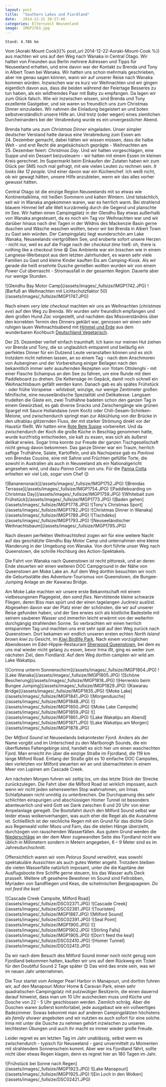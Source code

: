 ```yaml
---
layout: post
title:  "Southern Lakes und Fiordland"
date:   2014-12-31 20:27:40
categories: Elternzeit Neuseeland
image:  IMGP1763.jpg
---
```

	Stand: 4.786 km

Vom [Aoraki Mount Cook]({% post_url 2014-12-22-Aoraki-Mount-Cook %}) aus machten wir uns auf den Weg nach Wanaka in Central Otago. Wir hatten von Freunden aus Berlin mehrere Adressen und Tipps für Neuseeland erhalten, und eine davon war der Kontakt zu Brenda und Tony in Albert Town bei Wanaka. Wir hatten uns schon mehrmals geschrieben, aber nie genau sagen können, wann wir auf unserer Reise nach Wanaka kommen würden. Inzwischen war es kurz vor Weihnachten und wir gingen eigentlich davon aus, dass die beiden während der Feiertage Besseres zu tun haben, als ein wildfremdes Paar mit Baby zu empfangen. Da lagen wir zum Glück falsch. Wie wir inzwischen wissen, sind Brenda und Tony exzellente Gastgeber, und sie waren so freundlich uns zum Christmas Dinner einzuladen. Wir nahmen die Einladung begeistert an und boten selbstverständlich unsere Hilfe an. Und trotz (oder wegen) eines ziemlichen Durcheinanders bei der Verabredung wurde es ein unvergesslicher Abend.

Brenda hatte uns zum *Christmas Dinner* eingeladen. Unser simpler deutscher Verstand hatte daraus eine Verabredung zum Essen am 24. Dezember gemacht, dabei hätten wir wissen müssen, dass die halbe Welt - und erst Recht die angelsächsisch geprägte - Weihnachten am 25. Dezember feiert: *Christmas Day*. Und wir hatten vorgeschlagen, eine Suppe und ein Dessert beizusteuern - wir hatten mit einem Essen im kleinen Kreis gerechnet. Im Supermarkt beim Einkaufen der Zutaten haben wir zum Glück per SMS noch mal gefragt, mit wie vielen Leuten zu rechnen sein. *It looks like 12 people.* Und einer davon war ein Küchenchef. Ich weiß nicht, ob wir gewagt hätten, unsere Hilfe anzubieten, wenn wir das alles vorher gewusst hätten.

Central Otago ist die einzige Region Neuseelands mit so etwas wie Kontinentalklima, mit heißen Sommern und kalten Wintern. Und tatsächlich, seit wir in Wanaka angekommen waren, war es herrlich warm. Bei strahlend blauem Himmel lief alle Welt kurzärmelig durch die Gegend und planschte im See. Wir hatten einen Campingplatz in der Glendhu Bay etwas außerhalb von Wanaka angesteuert, da es noch ein Tag vor Weihnachten war und wir darüber hinaus nach drei Tagen in der Wildnis des Mackenzie Basin gerne duschen und Wäsche waschen wollten, bevor wir bei Brenda in Albert Town zu Gast sein würden. Der Campingplatz liegt wunderschön am Lake Wanaka, Neuseelands viertgrößtem See, und eroberte sofort unsere Herzen - nicht nur, weil es auf die Frage nach der *checkout time* hieß: oh, there is nothing like a checkout time :smile: Das Ambiente war ein bisschen wie in einem Langnese-Werbespot aus dem letzten Jahrhundert, es waren sehr viele Familien zu Gast und kleine Kinder kauften Eis am Camping-Kiosk. Als wir gerade die heiß ersehnte Dusche genießen wollten wurden wir von einem *Power Cut* überrascht - Stromausfall in der gesamten Region. Dauerte aber nur wenige Stunden.

<div class="carousel">
![Glendhu Bay Motor Camp](/assets/images/_fullsize/IMGP1742.JPG)
![Barfuß an Weihnachten mit Lichtschutzfaktor 50](/assets/images/_fullsize/IMGP1747.JPG)
</div>

Nach einem *very late checkout* machten wir uns an Weihnachten (*christmas eve*) auf den Weg zu Brenda. Wir wurden sehr freundlich empfangen und dem großen Hund *Zac* vorgestellt, und nachdem das Missverständnis über den korrekten Termin des Dinners geklärt war, genossen wir einen sehr ruhigen lauen Weihnachtsabend mit [Himmel und Erde][himmelunderde] aus dem wunderbaren Kochbuch [Deutschland Vegetarisch][deutschlandvegetarisch].

Der 25. Dezember verlief einfach traumhaft. Ich kann nur meinen Hut ziehen vor Brenda und Tony, die so unglaublich entspannt und beiläufig ein perfektes Dinner für ein Dutzend Leute veranstalten können und es sich trotzdem nicht nehmen lassen, an so einem Tag - nach dem Anschmoren von Auberginen und der Vorbereitung einiger Beilagen nach den bekanntlich immer sehr ausufernden Rezepten von Yotam Ottolenghi - mit einer Flasche Schampus an den See zu fahren, um eine Runde mit dem Paddleboard zu drehen. Die Kettensäge im Gepäck, damit noch schnell ein Weihnachtsbaum gefällt werden kann. Danach gab es als spätes Frühstück - oder frühe Vorspeise - *whitebait*, winzige, nur wenige Zentimeter großen Minifische, eine neuseeländische Spezialität und Delikatesse. Langsam trudelten die Gäste ein, zwei Truthähne badeten schon den ganzen Tag in einem Gewürzbad, es gab diverse Snacks und Zwischengänge wie grünen Spargel mit Sauce Hollandaise (vom Koch) oder Chili-Sesam-Schinken-Melone, und zwischendurch springt man zur Abkühlung von der Brücke in den ultrablau glitzernden Fluss, der mit starker Strömung direkt vor der Haustür fließt. Wir hatten eine [Rote Bete Suppe][suppe] vorbereitet. Und da zwischendurch der Koch die große Küche in Beschlag genommen hatte, wurde kurzfristig entschieden, sie kalt zu essen, was sich als äußerst delikat erwies. Sogar Irma konnte zur Freude der ganzen Tischgesellschaft nicht genug davon bekommen. Das ganze Dinner war ein Traum, herrlich saftige Truthähne, Salate, Kartoffeln, und als Nachspeise gab es *Pavlova* von Brendas Cousine, eine mit Sahne und Früchten gefüllte Torte, die sowohl in Australien als auch in Neuseeland als ein Nationalgericht angesehen wird, und dazu *Panna Cotta* von uns. Für die [Panna Cotta][dessert] erhielten wir viel Lob, sogar vom Chef :relieved:

<div class="carousel">
![Bananensnack](/assets/images/_fullsize/IMGP1752.JPG)
![Brendas Terrasse](/assets/images/_fullsize/IMGP1754.JPG)
![Paddleboarding on Christmas Day](/assets/images/_fullsize/IMGP1759.JPG)
![Whitebait zum Frühstück](/assets/images/_fullsize/IMGP1773.JPG)
![Baden gehen](/assets/images/_fullsize/IMGP1778.JPG)
![Tony's Christmas Sport](/assets/images/_fullsize/IMGP1782.JPG)
![Christmas Dinner in Wanaka](/assets/images/_fullsize/IMGP1789.JPG)
![Tischdeko](/assets/images/_fullsize/IMGP1793.JPG)
![Neuseeländischer Weihnachtsbaum](/assets/images/_fullsize/IMGP1795.JPG)
</div>

Nach diesem perfekten Weihnachtsfest zogen wir für eine weitere Nacht auf das geschätzte Glendhu Bay Motor Camp und unternahmen eine kleine Wanderung in der Umgebung von Wanaka. Von dort führte unser Weg nach Queenstown, die schrille Hochburg des Action-Spektakels.

Die Fahrt von Wanaka nach Queenstown ist recht pittoresk, und an deren Ende steuerten wir einen weiteren DOC Campground in der Nähe von Queenstown am Moke Lake an. Auf dem Weg dorthin besuchten wir noch die Geburtsstätte des Adventure-Tourismus von Queenstown, die Bungee-Jumping Anlage an der Kawarau Bridge.

Am Moke Lake machten wir unsere erste Bekanntschaft mit einem vielbesungenen Plagegeist, den *sand flies*. Nervtötende kleine schwarze Fliegen, deren Biss man spürt und der einen tagelangen Juckreiz auslöst. Abgesehen davon war der Platz einer der schönsten, die wir auf unserer Reise gefunden haben, und der See erwies sich als köstliche Badestelle mit seinem sauberen Wasser und immerhin leicht erwärmt von der weiterhin durchgängig strahlenden Sonne. So verbrachten wir einen herrlich entspannten Tag und machten uns erst sehr spät auf den Weg zurück nach Queenstown. Dort bekamen wir endlich unseren ersten echten *North Island brown kiwi* zu Gesicht, im [Kiwi Birdlife Park][kiwi]. Nach einem vorzüglichen Abendessen im Edel-Hippie-Restaurant [Sherwood Queenstown][sherwood], bei dem es uns mal wieder nicht gelang zu essen, bevor Irma ißt, ging es weiter zum nächsten Ziel, dem Fiordland. Auf dem Weg dorthin campten wir wild am Lake Wakatipu.

<div class="carousel">
![Corinna unterm Sonnenschirm](/assets/images/_fullsize/IMGP1804.JPG)
![Lake Wanaka](/assets/images/_fullsize/IMGP1805.JPG)
![Schöne Bescherung](/assets/images/_fullsize/IMGP1818.JPG)
![Herrenklo beim Bungee Jumping](/assets/images/_fullsize/IMGP1829.JPG)
![Kawarau Bridge](/assets/images/_fullsize/IMGP1835.JPG)
![Moke Lake](/assets/images/_fullsize/IMGP1841.JPG)
![Morgendusche](/assets/images/_fullsize/IMGP1848.JPG)
![](/assets/images/_fullsize/IMGP1850.JPG)
![Moke Lake Campsite](/assets/images/_fullsize/IMGP1859.JPG)
![](/assets/images/_fullsize/IMGP1861.JPG)
![Lake Wakatipu am Abend](/assets/images/_fullsize/IMGP1871.JPG)
![Lake Wakatipu am Morgen](/assets/images/_fullsize/IMGP1878.JPG)
</div>

Der *Milford Sound* ist Neuseelands bekanntester Fjord. Anders als der Name vorgibt und im Unterschied zu den Marlborogh Sounds, die ein überflutetes Faltengebirge sind, handelt es sich hier um einen waschechten Fjord. Man erreicht ihn über die einzige Straße im Fjordland, die 119 km lange Milford Road. Entlang der Straße gibt es 10 einfache DOC Campsites, den vorletzten vor Milford steuerten wir an und übernachteten in einem Meer von Lupinen am Cascade Creek.

Am nächsten Morgen fuhren wir zeitig los, um das letzte Stück der Strecke zurückzulegen. Die Fahrt über die Milford Road ist wirklich imposant, auch wenn wir nicht jeden sehenswerten Stop wahrnahmen, um Irmas Schlafphasen nicht unnötig zu unterbrechen. Die Durchquerung des sehr schlichten einspurigen und abschüssigen Homer Tunnel ist besonders abenteuerlich und wird Gott sei Dank zwischen 6 und 20 Uhr von einer Ampelanlage geregelt. Die Bootsfahrt durch den Milford Sound selbst war leider etwas wolkenverhangen, was auch eher die Regel als die Ausnahme ist. Schließlich ist der reichliche Regen mit ein Grund für das dichte Grün aus Regenwald voller Moos und Farn, das die steilen Hänge überzieht, durchzogen von rauschenden Wasserfällen. Aus gutem Grund werden die [Niederschläge][klima] an der dem Meer zugewandten Seite des Fjordland nicht wie üblich in Millimetern sondern in Metern angegeben, 6 – 9 Meter sind es im Jahresdurchschnitt.

Offensichtlich waren wir vom *Pelorus Sound* verwöhnt, was sowohl spektakuläre Aussichten als auch gutes Wetter angeht. Trotzdem bleiben die vielen Wasserfälle natürlich imposant, unter die die Kapitäne der Ausflugsboote ihre Schiffe gerne steuern, bis das Wasser aufs Deck prasselt. Weitere oft gesehene Bewohner im Sound sind Fellrobben, Myriaden von Sandfliegen und Keas, die schelmischen Bergpapageien. *Do not feed the kea!*

<div class="carousel">
![Cascade Creek Campsite, Milford Road](/assets/images/_fullsize/DSC02371.JPG)
![Cascade Creek](/assets/images/_fullsize/DSC02381.JPG)
![Touristen](/assets/images/_fullsize/IMGP1887.JPG)
![Milford Sound](/assets/images/_fullsize/DSC02391.JPG)
![Seal Point](/assets/images/_fullsize/IMGP1900.JPG)
![](/assets/images/_fullsize/IMGP1902.JPG)
![Stirling Falls](/assets/images/_fullsize/IMGP1905.JPG)
![Don't feed the kea!](/assets/images/_fullsize/DSC02410.JPG)
![Homer Tunnel](/assets/images/_fullsize/DSC02413.JPG)
</div>

Da wir nach dem Besuch des Milford Sound immer noch nicht genug vom Fjordland bekommen hatten, kauften wir uns auf dem Rückweg ein Ticket für den Doubtful Sound 2 Tage später :blush: Das wird das erste sein, was wir im neuen Jahr unternehmen.

Die Tour startet vom Anleger Pearl Harbor in Manapouri, und dorthin fuhren wir, auf den Manapouri Motor Home & Caravan Park, einen sehr quadratischen Campingplatz mit putzwütiger Besitzerin, die einen dauernd darauf hinweist, dass man um 10 Uhr auschecken muss und Küche und Dusche von 22 - 5 Uhr geschlossen werden. Ziemlich schräg. Aber die Duschen waren äußerst komfortabel, jede ausgebaut wie ein vollwertiges Badezimmer. Sowas bekommt man auf anderen Campingplätzen höchstens als *family shower* angeboten und wir nutzten es auch sofort für eine solche. Irma mit unter die Dusche zu nehmen gehört inzwischen zu unseren leichtesten Übungen und auch ihr macht es immer wieder große Freude.

Leider regnet es am letzten Tag im Jahr unablässig, selbst wenn es zwischendurch - typisch für Neuseeland - ganz unvermittelt zu Momenten mit strahlendem Sonnenschein kommt. Aber wer ins Fjordland fährt, sollte nicht über etwas Regen klagen, denn es regnet hier an 180 Tagen im Jahr.

<div class="carousel">
![Frühstück bei Sonne nach Regen](/assets/images/_fullsize/IMGP1923.JPG)
![Lake Manapouri](/assets/images/_fullsize/IMGP1925.JPG)
![Ein Loch in den Wolken](/assets/images/_fullsize/DSC02421.JPG)
</div>

[himmelunderde]: https://buchgourmet.com/rezept/himmel-und-erde/
[deutschlandvegetarisch]: http://www.brandstaetterverlag.com/buch/deutschland-vegetarisch
[suppe]: http://www.tobiaskocht.com/#article/4576
[dessert]: http://www.kuechengoetter.de/rezepte/Pudding-Cremes/Sahnecreme-176897.html
[klima]: http://de.wikipedia.org/wiki/Milford_Sound#Klima
[kiwi]: http://kiwibird.co.nz/
[sherwood]: http://sherwoodqueenstown.nz/
